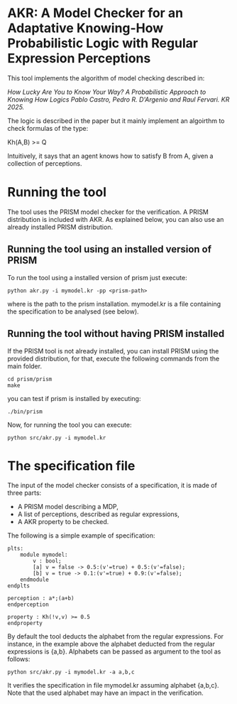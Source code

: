 # AKR: A Model Checker for an Adaptative Knowing-How Probabilistic Logic with Regular Expression Perceptions

This tool implements the algorithm of model checking described in: 

*How Lucky Are You to Know Your Way? A Probabilistic Approach to Knowing How Logics
Pablo Castro, Pedro R. D'Argenio and Raul Fervari. KR 2025.*

The logic is described in the paper but it mainly implement an algoirthm to check formulas of the type:  

Kh(A,B) >= Q  

Intuitively, it says that an agent knows how to satisfy B from A, given a collection 
of perceptions.

# Running the tool

The tool uses the PRISM model checker for the verification. A PRISM distribution 
is included with AKR. As explained below, you can also use an already installed PRISM distribution.

## Running the tool using an installed version of PRISM

To run the tool using a installed version of prism just execute:

```
python akr.py -i mymodel.kr -pp <prism-path>
```

where <prism-path> is the path to the prism installation. mymodel.kr is a file containing 
the specification to be analysed (see below).

## Running the tool without having PRISM installed

If the PRISM tool is not already installed, you can install PRISM using the provided distribution,
for that, execute the following commands from the main folder.

```
cd prism/prism
make
```

you can test if prism is installed by executing:

```
./bin/prism 
````

Now, for running the tool you can execute:

```
python src/akr.py -i mymodel.kr
``` 

# The specification file

The input of the model checker consists of a specification, it is made of three parts:

* A PRISM model describing a MDP,
* A list of perceptions, described as regular expressions,
* A AKR property to be checked.

The following is a simple example of specification:

```
plts: 
    module mymodel:
        v : bool; 
        [a] v = false -> 0.5:(v'=true) + 0.5:(v'=false); 
        [b] v = true -> 0.1:(v'=true) + 0.9:(v'=false); 	
    endmodule
endplts

perception : a*;(a+b)
endperception

property : Kh(!v,v) >= 0.5
endproperty 
```

By default the tool deducts the alphabet from the regular expressions. For instance, in the example above the alphabet deducted from the regular expressions is {a,b}. Alphabets can be passed as argument to the tool as follows:

```
python src/akr.py -i mymodel.kr -a a,b,c
```

It verifies the specification in file mymodel.kr assuming alphabet {a,b,c}. Note that the used alphabet may have an impact in the verification.







 
